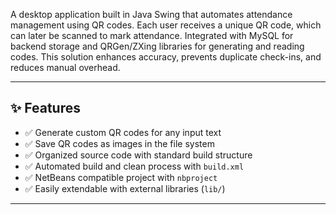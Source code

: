 A desktop application built in Java Swing that automates attendance management using QR codes. Each user receives a unique QR code, which can later be scanned to mark attendance. Integrated with MySQL for backend storage and QRGen/ZXing libraries for generating and reading codes. This solution enhances accuracy, prevents duplicate check-ins, and reduces manual overhead.

---

## ✨ Features

- ✅ Generate custom QR codes for any input text
- ✅ Save QR codes as images in the file system
- ✅ Organized source code with standard build structure
- ✅ Automated build and clean process with `build.xml`
- ✅ NetBeans compatible project with `nbproject`
- ✅ Easily extendable with external libraries (`lib/`)

---
